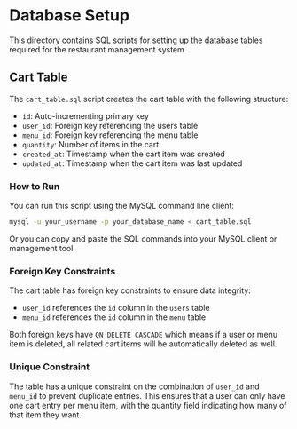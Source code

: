 # Database Setup

This directory contains SQL scripts for setting up the database tables required for the restaurant management system.

## Cart Table

The `cart_table.sql` script creates the cart table with the following structure:

- `id`: Auto-incrementing primary key
- `user_id`: Foreign key referencing the users table
- `menu_id`: Foreign key referencing the menu table
- `quantity`: Number of items in the cart
- `created_at`: Timestamp when the cart item was created
- `updated_at`: Timestamp when the cart item was last updated

### How to Run

You can run this script using the MySQL command line client:

```bash
mysql -u your_username -p your_database_name < cart_table.sql
```

Or you can copy and paste the SQL commands into your MySQL client or management tool.

### Foreign Key Constraints

The cart table has foreign key constraints to ensure data integrity:

- `user_id` references the `id` column in the `users` table
- `menu_id` references the `id` column in the `menu` table

Both foreign keys have `ON DELETE CASCADE` which means if a user or menu item is deleted, all related cart items will be automatically deleted as well.

### Unique Constraint

The table has a unique constraint on the combination of `user_id` and `menu_id` to prevent duplicate entries. This ensures that a user can only have one cart entry per menu item, with the quantity field indicating how many of that item they want.
